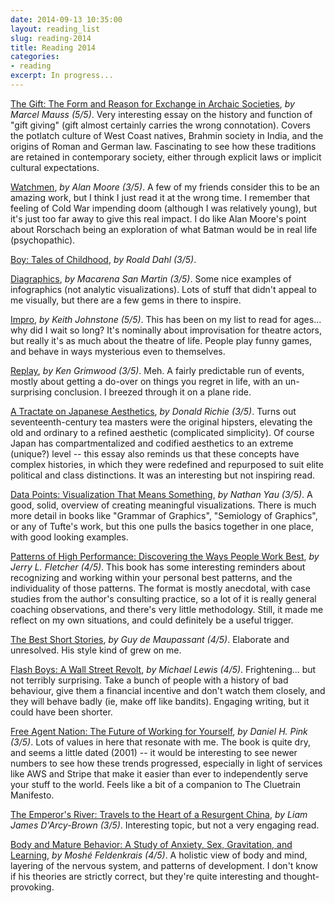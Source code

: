```yaml
---
date: 2014-09-13 10:35:00
layout: reading_list
slug: reading-2014
title: Reading 2014
categories:
- reading
excerpt: In progress...
---
```


[The Gift: The Form and Reason for Exchange in Archaic Societies](http://amazon.com/dp/039332043X/), _by Marcel Mauss (5/5)_.
Very interesting essay on the history and function of "gift giving" (gift
almost certainly carries the wrong connotation). Covers the potlatch culture
of West Coast natives, Brahmin society in India, and the origins of Roman and
German law. Fascinating to see how these traditions are retained in
contemporary society, either through explicit laws or implicit cultural
expectations.

[Watchmen](http://amazon.com/dp/0930289234/), _by Alan Moore (3/5)_.
A few of my friends consider this to be an amazing work, but I think I just
read it at the wrong time. I remember that feeling of Cold War impending doom
(although I was relatively young), but it's just too far away to give this
real impact. I do like Alan Moore's point about Rorschach being an
exploration of what Batman would be in real life (psychopathic).

[Boy: Tales of Childhood](http://amazon.com/dp/0141311401/), _by Roald Dahl (3/5)_.

[Diagraphics](http://amazon.com/dp/006197014X/), _by Macarena San Martin (3/5)_.
Some nice examples of infographics (not analytic visualizations). Lots of
stuff that didn't appeal to me visually, but there are a few gems in there to
inspire.

[Impro](http://amazon.com/dp/0878301178/), _by Keith Johnstone (5/5)_.
This has been on my list to read for ages... why did I wait so long? It's
nominally about improvisation for theatre actors, but really it's as much
about the theatre of life. People play funny games, and behave in ways
mysterious even to themselves.

[Replay](http://amazon.com/dp//), _by Ken Grimwood (3/5)_.
Meh. A fairly predictable run of events, mostly about getting a do-over on
things you regret in life, with an un-surprising conclusion. I breezed through
it on a plane ride.

[A Tractate on Japanese Aesthetics](http://amazon.com/dp/1933330236/), _by Donald Richie (3/5)_.
Turns out seventeenth-century tea masters were the original hipsters,
elevating the old and ordinary to a refined aesthetic (complicated
simplicity). Of course Japan has compartmentalized and codified aesthetics to
an extreme (unique?) level -- this essay also reminds us that these concepts
have complex histories, in which they were redefined and repurposed to suit
elite political and class distinctions. It was an interesting but not
inspiring read.

[Data Points: Visualization That Means Something](http://amazon.com/dp/111846219X/), _by Nathan Yau (3/5)_.
A good, solid, overview of creating meaningful visualizations. There is much
more detail in books like "Grammar of Graphics", "Semiology of Graphics", or
any of Tufte's work, but this one pulls the basics together in one place, with
good looking examples.

[Patterns of High Performance: Discovering the Ways People Work Best](http://amazon.com/dp/1881052338/), _by Jerry L. Fletcher (4/5)_.
This book has some interesting reminders about recognizing and working within
your personal best patterns, and the individuality of those patterns. The
format is mostly anecdotal, with case studies from the author's consulting
practice, so a lot of it is really general coaching observations, and there's
very little methodology. Still, it made me reflect on my own situations, and
could definitely be a useful trigger.

[The Best Short Stories](http://amazon.com/dp/1853261890/), _by Guy de Maupassant (4/5)_.
Elaborate and unresolved. His style kind of grew on me.

[Flash Boys: A Wall Street Revolt](http://amazon.com/dp/0393244660/), _by Michael Lewis (4/5)_.
Frightening... but not terribly surprising. Take a bunch of people with a
history of bad behaviour, give them a financial incentive and don't watch them
closely, and they will behave badly (ie, make off like bandits). Engaging
writing, but it could have been shorter.

[Free Agent Nation: The Future of Working for Yourself](http://amazon.com/dp/0446678791/), _by Daniel H. Pink (3/5)_.
Lots of values in here that resonate with me. The book is quite dry, and seems
a little dated (2001) -- it would be interesting to see newer numbers to see
how these trends progressed, especially in light of services like AWS and
Stripe that make it easier than ever to independently serve your stuff to the
world. Feels like a bit of a companion to The Cluetrain Manifesto.

[The Emperor's River: Travels to the Heart of a Resurgent China](http://amazon.com/dp//), _by Liam James D'Arcy-Brown (3/5)_.
Interesting topic, but not a very engaging read.

[Body and Mature Behavior: A Study of Anxiety, Sex, Gravitation, and Learning](http://amazon.com/dp/1583941150/), _by Moshé Feldenkrais (4/5)_.
A holistic view of body and mind, layering of the nervous system, and patterns
of development. I don't know if his theories are strictly correct, but they're
quite interesting and thought-provoking.
